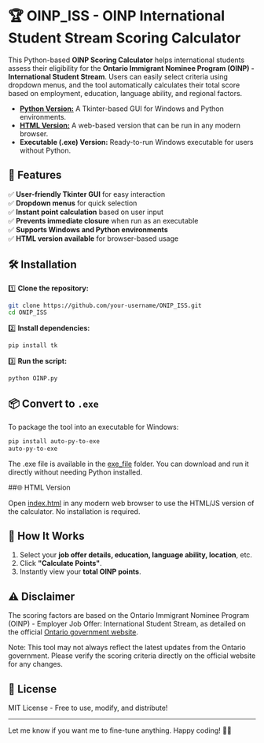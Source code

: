 # 🏆 OINP_ISS - OINP International Student Stream Scoring Calculator  

This Python-based **OINP Scoring Calculator** helps international students assess their eligibility for the **Ontario Immigrant Nominee Program (OINP) - International Student Stream**. Users can easily select criteria using dropdown menus, and the tool automatically calculates their total score based on employment, education, language ability, and regional factors.

- [**Python Version:**](#-Installation) A Tkinter-based GUI for Windows and Python environments.  
- [**HTML Version:**](#-HTML-Version) A web-based version that can be run in any modern browser.  
- **Executable (.exe) Version:** Ready-to-run Windows executable for users without Python.

## 🚀 Features  
✅ **User-friendly Tkinter GUI** for easy interaction  
✅ **Dropdown menus** for quick selection  
✅ **Instant point calculation** based on user input  
✅ **Prevents immediate closure** when run as an executable  
✅ **Supports Windows and Python environments**  
✅ **HTML version available** for browser-based usage  

## 🛠 Installation
1️⃣ **Clone the repository:**  
```bash
git clone https://github.com/your-username/ONIP_ISS.git
cd ONIP_ISS
```
2️⃣ **Install dependencies:**  
```bash
pip install tk
```
3️⃣ **Run the script:**  
```bash
python OINP.py
```

## 📦 Convert to `.exe`  
To package the tool into an executable for Windows:  
```bash
pip install auto-py-to-exe
auto-py-to-exe
```
The .exe file is available in the [exe_file](https://github.com/Kuan0113/OINP_ISS/tree/main/exe_file) folder. You can download and run it directly without needing Python installed.

##🌐 HTML Version

Open [index.html](https://kuan0113.github.io/OINP_ISS/) in any modern web browser to use the HTML/JS version of the calculator. No installation is required.

## 📑 How It Works  
1. Select your **job offer details, education, language ability, location**, etc.  
2. Click **"Calculate Points"**.  
3. Instantly view your **total OINP points**.

## ⚠️ Disclaimer
The scoring factors are based on the Ontario Immigrant Nominee Program (OINP) - Employer Job Offer: International Student Stream, as detailed on the official [Ontario government website](https://www.ontario.ca/page/oinp-employer-job-offer-international-student-stream).

Note: This tool may not always reflect the latest updates from the Ontario government. Please verify the scoring criteria directly on the official website for any changes.


## 📜 License  
MIT License - Free to use, modify, and distribute!  

---

Let me know if you want me to fine-tune anything. Happy coding! 🚀😃
